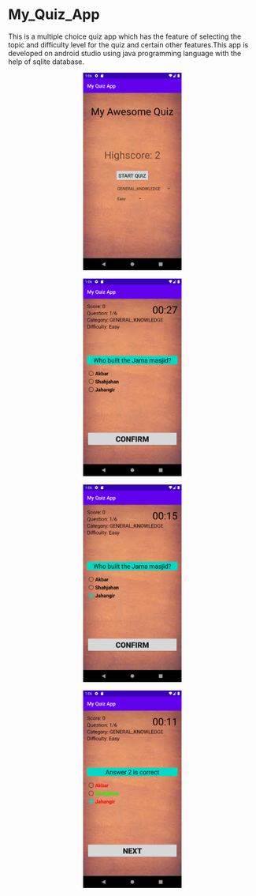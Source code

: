# My_Quiz_App
This is a multiple choice quiz app which has the feature of selecting the topic and difficulty level for the quiz and certain other features.This app is developed on android studio using java programming language with the help of sqlite database.
<p align="center">
<img src="https://github.com/lavkushprasad8051/My_Quiz_App/blob/master/1.png" width="200" height="400" />
</p>
<p align="center">
<img src="https://github.com/lavkushprasad8051/My_Quiz_App/blob/master/2.png" width="200" height="400" />
 </p>
<p align="center">
<img src="https://github.com/lavkushprasad8051/My_Quiz_App/blob/master/3.png" width="200" height="400" />
  </p>
<p align="center">
<img src="https://github.com/lavkushprasad8051/My_Quiz_App/blob/master/4.png" width="200" height="400" />
 </p>
  

